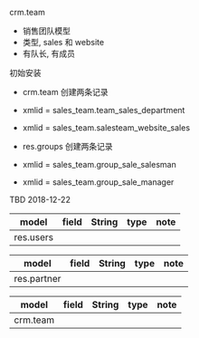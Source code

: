 crm.team
* 销售团队模型
* 类型, sales 和 website
* 有队长, 有成员



初始安装
* crm.team 创建两条记录
* xmlid = sales\_team.team\_sales\_department
* xmlid = sales\_team.salesteam\_website\_sales


* res.groups 创建两条记录
* xmlid = sales\_team.group\_sale\_salesman
* xmlid = sales\_team.group\_sale\_manager




TBD 2018-12-22



model|field|String|type|note
-----|-----|------|----|----
res.users||||


model|field|String|type|note
-----|-----|------|----|----
res.partner||||

model|field|String|type|note
-----|-----|------|----|----
crm.team||||



